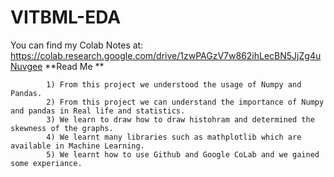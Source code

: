 # VITBML-EDA


  You can find my Colab Notes at: https://colab.research.google.com/drive/1zwPAGzV7w862ihLecBN5JjZg4uNuvgee
                                                             **Read Me ** 

            1) From this project we understood the usage of Numpy and Pandas.
            2) From this project we can understand the importance of Numpy and pandas in Real life and statistics.
            3) We learn to draw how to draw histohram and determined the skewness of the graphs.
            4) We learnt many libraries such as mathplotlib which are available in Machine Learning.
            5) We learnt how to use Github and Google CoLab and we gained some experiance.
